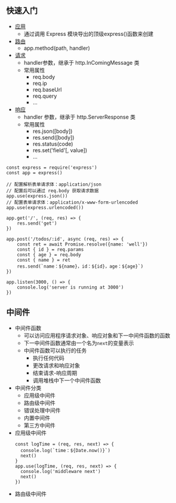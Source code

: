 ## 快速入门

- [应用](https://nodejs.cn/express/5x/api/app/)
  - 通过调用 Express 模块导出的顶级express()函数来创建
- [路由](https://nodejs.cn/express/5x/api/router/)
  - app.method(path, handler)
- [请求](https://nodejs.cn/express/5x/api/req/#path)
  - handler参数，继承于 http.InComingMessage  类
  - 常用属性
    - req.body
    - req.ip
    - req.baseUrl
    - req.query
    - ...
- [响应](https://nodejs.cn/express/5x/api/res/)
  - handler 参数，继承于 http.ServerResponse 类
  - 常用属性
    - res.json([body])
    - res.send([body])
    - res.status(code)
    - res.set('field'[, value])
    - ...

```
const express = require('express')
const app = express()

// 配置解析表单请求体：application/json
// 配置后可以通过 req.body 获取请求数据
app.use(express.json())
// 配置表单请求体：application/x-www-form-urlencoded
app.use(express.urlencoded())

app.get('/', (req, res) => {
    res.send('get')
})

app.post('/todos/:id', async (req, res) => {
    const ret = await Promise.resolve({name: 'well'})
    const { id } = req.params
    const { age } = req.body
    const { name } = ret
    res.send(`name：${name}，id：${id}，age：${age}`)
})

app.listen(3000, () => {
    console.log('server is running at 3000')
})
```

## 中间件
- 中间件函数
  - 可以访问应用程序请求对象、响应对象和下一中间件函数的函数
  - 下一中间件函数通常由一个名为`next`的变量表示
  - 中间件函数可以执行的任务
    - 执行任何代码
    - 更改请求和响应对象
    - 结束请求-响应周期
    - 调用堆栈中下一个中间件函数
- 中间件分类
  - 应用级中间件
  - 路由级中间件
  - 错误处理中间件
  - 内置中间件
  - 第三方中间件
- 应用级中间件
  ```
  const logTime = (req, res, next) => {
    console.log(`time：${Date.now()}`)
    next()
  }
  app.use(logTime, (req, res, next) => {
    console.log('middleware next')
    next()
  })
  ```
- 路由级中间件